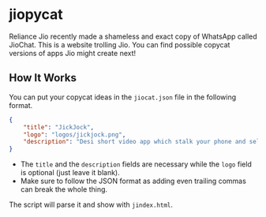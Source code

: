 # jiopycat

Reliance Jio recently made a shameless and exact copy of WhatsApp called JioChat. This is a website trolling Jio. You can find possible copycat versions of apps Jio might create next!

## How It Works

You can put your copycat ideas in the `jiocat.json` file in the following format. 

```json
{
    "title": "JickJock",
    "logo": "logos/jickjock.png",
    "description": "Desi short video app which stalk your phone and sell your details in black market."
}

```

* The `title` and the `description` fields are necessary while the `logo` field is optional (just leave it blank).
* Make sure to follow the JSON format as adding even trailing commas can break the whole thing.


The script will parse it and show with ```jindex.html```.
